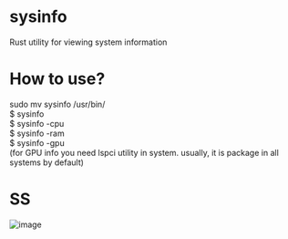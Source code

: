 # sysinfo
Rust utility for viewing system information
# How to use?
sudo mv sysinfo /usr/bin/ <br>
$ sysinfo <br>
$ sysinfo -cpu <br>
$ sysinfo -ram <br>
$ sysinfo -gpu <br>
(for GPU info you need lspci utility in system. usually, it is package in all systems by default) <br>
# SS
![image](https://github.com/user-attachments/assets/364ae584-f5fa-479d-96d7-59e0a4778432)

